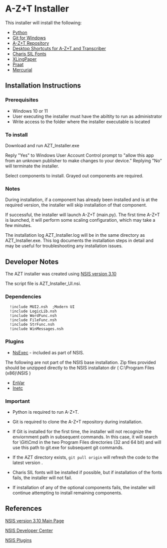 # A-Z+T Installer

This installer will install the following:

- [Python](https://www.python.org/)
- [Git for Windows](https://github.com/git-for-windows/git)
- [A-Z+T Repository](https://github.com/kent-rasmussen/azt.git)
- [Desktop Shortcuts for A-Z+T and Transcriber](https://nsis.sourceforge.io/Docs/Chapter4.html#generalpurpose)
- [Charis SIL Fonts](https://software.sil.org/charis/)
- [XLingPaper](https://software.sil.org/xlingpaper/)
- [Praat](https://www.fon.hum.uva.nl/praat/)
- [Mercurial](https://www.mercurial-scm.org/)


## Installation Instructions

### Prerequisites

- Windows 10 or 11 
- User executing the installer must have the abiltity to run as administrator
- Write access to the folder where the installer executable is located

### To install

Download and run AZT_Installer.exe

Reply "Yes" to Windows User Account Control prompt to "allow this app from an unknown publisher to make changes to your device."   Replying "No" will terminate the installer.

Select components to install.   Grayed out components are required.

### Notes

During installation, if a component has already been installed and is at the required version, the installer will skip installation of that component.

If successful, the installer will launch A-Z+T (main.py).  The first time A-Z+T is launched, it will perform some scaling configuration, which may take a few minutes.  

The installation log AZT_Installer.log will be in the same directory as AZT_Installer.exe.  This log documents the installation steps in detail and may be useful for troubleshooting any installation issues.

## Developer Notes

The AZT installer was created using [NSIS version 3.10](https://nsis.sourceforge.io/Main_Page)



The script file is AZT_Installer_UI.nsi.

### Dependencies

```
  !include MUI2.nsh  ;Modern UI
  !include LogicLib.nsh
  !include WordFunc.nsh
  !include FileFunc.nsh
  !include StrFunc.nsh    
  !include WinMessages.nsh
```

### Plugins

- [NsExec](https://nsis.sourceforge.io/NsExec_plug-in) - included as part of NSIS.

The following are not part of the NSIS base installation.  Zip files provided should be unzipped directly to the NSIS installaton dir \( C:\Program Files (x86)\NSIS \)

- [EnVar](https://nsis.sourceforge.io/EnVar_plug-in)
- [Inetc](https://nsis.sourceforge.io/Inetc_plug-in)


### Important

- Python is required to run A-Z+T.

- Git is required to clone the A-Z+T repository during installation.
- If Git is installed for the first time, the installer will not recognize the enviornment path in subsequent commands.  In this case, it will search for \Git\Cmd in the two Program Files directories (32 and 64 bit) and will use this path to git.exe for subsequent git commands.

- If the AZT directory exists, `git pull origin` will refresh the code to the latest version .

- Charis SIL fonts will be installed if possible, but if installation of the fonts fails, the installer will not fail.   

- If installation of any of the optional components fails, the installer will continue attempting to install remaining components.

## References

[NSIS version 3.10 Main Page](https://nsis.sourceforge.io/Main_Page)

[NSIS Developer Center](https://nsis.sourceforge.io/Developer_Center)

[NSIS Plugins](https://nsis.sourceforge.io/Category:Plugins)
